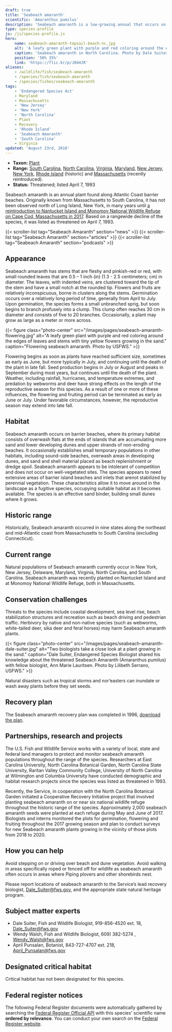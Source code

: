 ```yaml
---
draft: true
title: 'Seabeach amaranth'
scientific: 'Amaranthus pumilus'
description: 'Seabeach amaranth is a low-growing annual that occurs on sandy beaches from South Carolina to Massachusetts.  Threats to this species include sea level rise, habitat modification and recreational use of beaches.'
type: species-profile
js: /js/species-profile.js
hero:
    name: seabeach-amaranth-topsail-beach-nc.jpg
    alt: 'A leafy green plant with purple and red coloring around the edges of leaves and stems growing in the sand.'
    caption: 'Seabeach amaranth in North Carolina. Photo by Dale Suiter USFWS'
    position: '50% 35%'
    link: 'https://flic.kr/p/J8kHJR'
aliases:
    - /wildlife/fish/seabeach-amaranth
    - /species/fish/seabeach-amaranth
    - /species/fishes/seabeach-amaranth
tags:
    - 'Endangered Species Act'
    - Maryland
    - Massachusetts
    - 'New Jersey'
    - 'New York'
    - 'North Carolina'
    - Plant
    - Recovery
    - 'Rhode Island'
    - 'Seabeach Amaranth'
    - 'South Carolina'
    - Virginia
updated: 'August 23rd, 2018'
---
```


- **Taxon:** [Plant](/wildlife/plants)
- **Range:** [South Carolina](/south-carolina), [North Carolina](/north-carolina), [Virginia](/tags/virginia), [Maryland](/tags/virginia), [New Jersey](/tags/new-jersey), [New York](/tags/new-york), [Rhode Island](/tags/rhode-island) (historic) and [Massachusetts](/massachusetts) (recently reintroduced).
- **Status:** Threatened; listed April 7, 1993

Seabeach amaranth is an annual plant found along Atlantic Coast barrier beaches.  Originally known from Massachusetts to South Carolina, it has not been observed north of Long Island, New York, in many years until [a reintroduction to Nantucket Island and Monomoy National Wildlife Refuge on Cape Cod, Massachusetts in 2017](/articles/from-massachusetts-to-south-carolina-recovering-seabeach-amaranth/).  Based on a rangewide decline of the species, it was listed as threatened on April 7, 1993.

{{< scroller-list tag="Seabeach Amaranth" section="news" >}}
{{< scroller-list tag="Seabeach Amaranth" section="articles" >}}
{{< scroller-list tag="Seabeach Amaranth" section="podcasts" >}}

## Appearance

Seabeach amaranth has stems that are fleshy and pinkish-red or red, with small rounded leaves that are 0.5 – 1 inch (in) (1.3 - 2.5 centimeters; cm) in diameter. The leaves, with indented veins, are clustered toward the tip of the stem and have a small notch at the rounded tip. Flowers and fruits are relatively inconspicuous, borne in clusters along the stems. Germination occurs over a relatively long period of time, generally from April to July. Upon germination, the species forms a small unbranched sprig, but soon begins to branch profusely into a clump. This clump often reaches 30 cm in diameter and consists of five to 20 branches. Occasionally, a plant may grow as large as a meter or more across.

{{< figure class="photo-center" src="/images/pages/seabeach-amaranth-flowering.jpg" alt="A leafy green plant with purple and red coloring around the edges of leaves and stems with tiny yellow flowers growing in the sand." caption="Flowering seabeach amaranth. Photo by USFWS." >}}

Flowering begins as soon as plants have reached sufficient size, sometimes as early as June, but more typically in July, and continuing until the death of the plant in late fall. Seed production begins in July or August and peaks in September during most years, but continues until the death of the plant. Weather, including rainfall, hurricanes, and temperature extremes, and predation by webworms and deer have strong effects on the length of the reproductive season for this species. As a result of one or more of these influences, the flowering and fruiting period can be terminated as early as June or July. Under favorable circumstances, however, the reproductive season may extend into late fall.

## Habitat

Seabeach amaranth occurs on barrier beaches, where its primary habitat consists of overwash flats at the ends of islands that are accumulating more sand and lower developing dunes and upper strands of non-eroding beaches. It occasionally establishes small temporary populations in other habitats, including sound-side beaches, overwash areas in developing dunes, and sand and shell material placed as beach replenishment or dredge spoil. Seabeach amaranth appears to be intolerant of competition and does not occur on well-vegetated sites. The species appears to need extensive areas of barrier island beaches and inlets that arenot stabilized by perennial vegetation.  These characteristics allow it to move around in the landscape as a fugitive species, occupying suitable habitat as it becomes available.  The species is an effective sand binder, building small dunes where it grows.

## Historic range

Historically, Seabeach amaranth occurred in nine states along the northeast and mid-Atlantic coast from Massachusetts to South Carolina (excluding Connecticut).

## Current range

Natural populations of Seabeach amaranth currently occur in New York, New Jersey, Delaware, Maryland, Virginia, North Carolina, and South Carolina.  Seabeach amaranth was recently planted on Nantucket Island and at Monomoy National Wildlife Refuge, both in Massachusetts.  

## Conservation challenges

Threats to the species include coastal development, sea level rise, beach stabilization structures and recreation such as beach driving  and pedestrian traffic.  Herbivory by native and non-native species (such as webworms, white-tailed deer, sika deer and feral horses) may harm Seabeach amaranth plants.

{{< figure class="photo-center" src="/images/pages/seabeach-amaranth-dale-suiter.jpg" alt="Two biologists take a close look at a plant growing in the sand." caption="Dale Suiter, Endangered Species Biologist shared his knowledge about the threatened Seabeach Amaranth (Amaranthus pumilus) with fellow biologist, Ann Marie Lauritsen. Photo by Lilibeth Serrano, USFWS." >}}

Natural disasters such as tropical storms and nor’easters can inundate or wash away plants before they set seeds.

## Recovery plan

The Seabeach amaranth recovery plan was completed in 1996, [download the plan](https://ecos.fws.gov/docs/recovery_plan/961112b.pdf).

## Partnerships, research and projects

The U.S. Fish and Wildlife Service works with a variety of local, state and federal land managers to protect and monitor seabeach amaranth populations throughout the range of the species.  Researchers at East Carolina University, North Carolina Botanical Garden, North Carolina State University, Raritan Valley Community College, University of North Carolina at Wilmington and Columbia University have conducted demographic and habitat research projects since the species was listed as threatened in 1993.

Recently, the Service, in cooperation with the North Carolina Botanical Garden  initiated a Cooperative Recovery Initiative project that involved planting seabeach amaranth on or near six national wildlife refuge throughout the historic range of the species. Approximately 2,000 seabeach amaranth seeds were planted at each refuge during May and June of 2017.  Biologists and interns monitored the plots for germination, flowering and fruiting throughout the 2017 growing season and plan to conduct surveys for new Seabeach amaranth plants growing in the vicinity of those plots from 2018 to 2020.  

## How you can help

Avoid stepping on or driving over beach and dune vegetation.  Avoid walking in areas specifically roped or fenced off for wildlife as seabeach amaranth often occurs in areas where Piping plovers and other shorebirds nest.

Please report locations of seabeach amaranth to the Service’s lead recovery biologist, [Dale_Suiter@fws.gov](mailto:Dale_Suiter@fws.gov), and the appropriate state natural heritage program.

## Subject matter experts

- Dale Suiter, Fish and Wildlife Biologist, 919-856-4520 ext. 18, [Dale_Suiter@fws.gov](mailto:Dale_Suiter@fws.gov?subject=Seabeach+amaranth)
- Wendy Walsh, Fish and Wildlife Biologist, 609) 382-5274 , [Wendy_Walsh@fws.gov](mailto:Wendy_Walsh@fws.gov?subject=Seabeach+amaranth)
- April Punsalan, Botanist, 843-727-4707 ext. 218, [April_Punsalan@fws.gov](mailto:April_Punsalan@fws.gov?subject=Seabeach+amaranth)

## Designated critical habitat

Critical habitat has not been designated for this species.

## Federal register notices

The following Federal Register documents were automatically gathered by searching the [Federal Register Official API](https://www.federalregister.gov/blog/learn/developers) with this species' scientific name **ordered by relevance**. You can conduct your own search on the [Federal Register website](https://www.federalregister.gov/articles/search).
